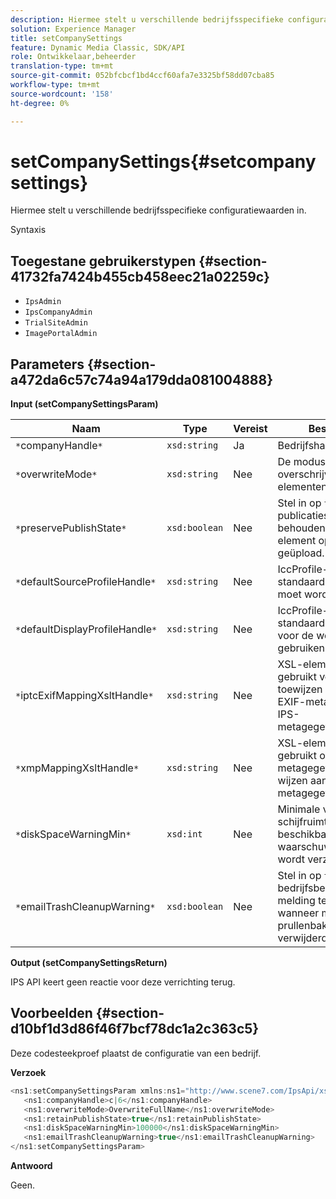 ```yaml
---
description: Hiermee stelt u verschillende bedrijfsspecifieke configuratiewaarden in.
solution: Experience Manager
title: setCompanySettings
feature: Dynamic Media Classic, SDK/API
role: Ontwikkelaar,beheerder
translation-type: tm+mt
source-git-commit: 052bfcbcf1bd4ccf60afa7e3325bf58dd07cba85
workflow-type: tm+mt
source-wordcount: '158'
ht-degree: 0%

---
```



# setCompanySettings{#setcompanysettings}

Hiermee stelt u verschillende bedrijfsspecifieke configuratiewaarden in.

Syntaxis

## Toegestane gebruikerstypen {#section-41732fa7424b455cb458eec21a02259c}

* `IpsAdmin`
* `IpsCompanyAdmin`
* `TrialSiteAdmin`
* `ImagePortalAdmin`

## Parameters {#section-a472da6c57c74a94a179dda081004888}

**Input (setCompanySettingsParam)**

| Naam | Type | Vereist | Beschrijving |
|---|---|---|---|
| `*`companyHandle`*` | `xsd:string` | Ja | Bedrijfshandgreep. |
| `*`overwriteMode`*` | `xsd:string` | Nee | De modus voor het overschrijven van elementen. |
| `*`preservePublishState`*` | `xsd:boolean` | Nee | Stel in op `true` om de publicatiestatus te behouden wanneer een element opnieuw wordt geüpload. |
| `*`defaultSourceProfileHandle`*` | `xsd:string` | Nee | IccProfile-element dat als standaardbronkleurprofiel moet worden gebruikt. |
| `*`defaultDisplayProfileHandle`*` | `xsd:string` | Nee | IccProfile-element om als standaardkleurprofiel voor de weergave te gebruiken. |
| `*`iptcExifMappingXsltHandle`*` | `xsd:string` | Nee | XSL-element dat wordt gebruikt voor het toewijzen van IPTC- en EXIF-metagegevens aan IPS-metagegevensvelden. |
| `*`xmpMappingXsltHandle`*` | `xsd:string` | Nee | XSL-element dat wordt gebruikt om XMP metagegevens toe te wijzen aan IPS-metagegevensvelden. |
| `*`diskSpaceWarningMin`*` | `xsd:int` | Nee | Minimale vrije schijfruimte (in kB) beschikbaar voordat een waarschuwingsbericht wordt verzonden. |
| `*`emailTrashCleanupWarning`*` | `xsd:boolean` | Nee | Stel in op `true` om bedrijfsbeheerders een melding te sturen wanneer middelen uit de prullenbak worden verwijderd. |

**Output (setCompanySettingsReturn)**

IPS API keert geen reactie voor deze verrichting terug.

## Voorbeelden {#section-d10bf1d3d86f46f7bcf78dc1a2c363c5}

Deze codesteekproef plaatst de configuratie van een bedrijf.

**Verzoek**

```java
<ns1:setCompanySettingsParam xmlns:ns1="http://www.scene7.com/IpsApi/xsd/2008-01-15">
   <ns1:companyHandle>c|6</ns1:companyHandle>
   <ns1:overwriteMode>OverwriteFullName</ns1:overwriteMode>
   <ns1:retainPublishState>true</ns1:retainPublishState>
   <ns1:diskSpaceWarningMin>100000</ns1:diskSpaceWarningMin>
   <ns1:emailTrashCleanupWarning>true</ns1:emailTrashCleanupWarning>
</ns1:setCompanySettingsParam>
```

**Antwoord**

Geen.
